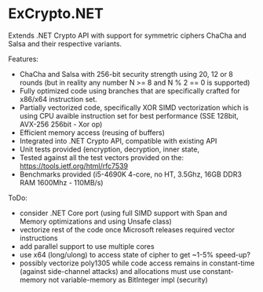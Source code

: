 # ExCrypto.NET
Extends .NET Crypto API with support for symmetric ciphers ChaCha and Salsa and their respective variants.

Features:
- ChaCha and Salsa with 256-bit security strength using 20, 12 or 8 rounds (but in reality any number N >= 8 and N % 2 == 0 is supported)
- Fully optimized code using branches that are specifically crafted for x86/x64 instruction set.
- Partially vectorized code, specifically XOR SIMD vectorization which is using CPU avaible instruction set for best performance (SSE 128bit, AVX-256 256bit - Xor op)
- Efficient memory access (reusing of buffers)
- Integrated into .NET Crypto API, compatible with existing API
- Unit tests provided (encryption, decryption, inner state, 
- Tested against all the test vectors provided on the: https://tools.ietf.org/html/rfc7539
- Benchmarks provided (i5-4690K 4-core, no HT, 3.5Ghz, 16GB DDR3 RAM 1600Mhz - 110MB/s)

ToDo:
- consider .NET Core port (using full SIMD support with Span<T> and Memory<T> optimizations and using Unsafe class)
- vectorize rest of the code once Microsoft releases required vector instructions
- add parallel support to use multiple cores
- use x64 (long/ulong) to access state of cipher to get ~1-5% speed-up?
- possibly vectorize poly1305 while code access remains in constant-time (against side-channel attacks) and allocations must use constant-memory not variable-memory as BitInteger impl (security)
